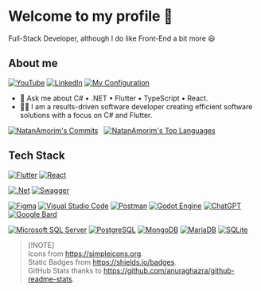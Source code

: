 # Welcome to my profile 👋
<!--
**NatanAmorim/NatanAmorim** is a ✨ _special_ ✨ repository because its `README.md` (this file) appears on your GitHub profile.
-->

Full-Stack Developer, although I do like Front-End a bit more 😃

## About me

[![YouTube](https://img.shields.io/badge/-YouTube-05122A?style=flat&logo=youtube&logoColor=FFFFFF&color=FF0000)](https://www.youtube.com/@natanamorim3746)
[![LinkedIn](https://img.shields.io/badge/-LinkedIn-05122A?style=flat&logo=linkedin&logoColor=FFFFFF&color=0A66C2)](https://www.linkedin.com/in/natan-amorim-souza-gomes-de-moraes)
[![My Configuration](https://img.shields.io/badge/-💻%20my-config-05122A?style=flat&color=yellow)](https://github.com/NatanAmorim/my-config)

- 💬 Ask me about C# • .NET • Flutter • TypeScript • React.
- 👨‍💻 I am a results-driven software developer creating efficient software solutions with a focus on C# and Flutter.

[![NatanAmorim's Commits](https://github-readme-streak-stats.herokuapp.com/?user=NatanAmorim&theme=dracula&hide_border=false&card_width=180&hide_current_streak=true&hide_longest_streak=true)](https://github.com/NatanAmorim?tab=repositories)
&nbsp;
[![NatanAmorim's Top Languages](https://github-readme-stats.vercel.app/api/top-langs/?username=NatanAmorim&theme=dracula&show_icons=true&hide_border=false&hide_title=true&layout=donut&hide=c,cpp,c%2B%2B,ruby,cmake)](https://github.com/NatanAmorim?tab=repositories)

## Tech Stack

<!-- ### Front-End -->

[![Flutter](https://img.shields.io/badge/-Flutter-05122A?style=flat-square&logo=flutter&logoColor=02569B&color=282A36)](https://flutter.dev)
[![React](https://img.shields.io/badge/-React-05122A?style=flat-square&logo=react&logoColor=61DAFB&color=282A36)](https://react.dev)

<!-- ### Back-End -->

[![.Net](https://img.shields.io/badge/-.NET%20Core-05122A?style=flat-square&logo=dotnet&logoColor=512BD4&color=282A36)](https://dotnet.microsoft.com/en-us/)
[![Swagger](https://img.shields.io/badge/-Swagger-05122A?style=flat-square&logo=swagger&logoColor=85EA2D&color=282A36)](https://swagger.io)

<!-- ### Tools -->

[![Figma](https://img.shields.io/badge/-Figma-05122A?style=flat-square&logo=figma&logoColor=F24E1E&color=282A36)](https://www.figma.com)
[![Visual Studio Code](https://img.shields.io/badge/-Visual%20Studio%20Code-05122A?style=flat-square&logo=visual-studio-code&logoColor=007ACC&color=282A36)](https://code.visualstudio.com/)
[![Postman](https://img.shields.io/badge/-Postman-05122A?style=flat-square&logo=postman&logoColor=FF6C37&color=282A36)](http://postman.com)
[![Godot Engine](https://img.shields.io/badge/-Godot-05122A?style=flat-square&logo=godotengine&logoColor=478CBF&color=282A36)](https://godotengine.org)
[![ChatGPT](https://img.shields.io/badge/-ChatGPT-05122A?style=flat-square&logo=openai&logoColor=24A47F&color=282A36)](https://chat.openai.com)
[![Google Bard](https://img.shields.io/badge/-Google%20Bard-05122A?style=flat-square&logo=googlebard&logoColor=886FBF&color=282A36)](https://bard.google.com)

<!-- ### Databases -->

[![Microsoft SQL Server](https://img.shields.io/badge/-Microsoft%20SQL%20Server-05122A?style=flat-square&logo=microsoft%20sql%20server&logoColor=CC2927&color=282A36)](https://www.microsoft.com/en-us/sql-server/sql-server-downloads)
[![PostgreSQL](https://img.shields.io/badge/-PostgreSQL-05122A?style=flat-square&logo=postgresql&logoColor=4169E1&color=282A36)](https://www.postgresql.org)
[![MongoDB](https://img.shields.io/badge/-MongoDB-05122A?style=flat-square&logo=mongoDB&logoColor=47A248&color=282A36)](https://www.mongodb.com)
[![MariaDB](https://img.shields.io/badge/-MariaDB-05122A?style=flat-square&logo=mariaDB&logoColor=003545&color=282A36)](https://mariadb.org)
[![SQLite](https://img.shields.io/badge/-SQLite-05122A?style=flat-square&logo=sqlite&logoColor=003B57&color=282A36)](https://www.sqlite.org)

> [!NOTE]\
> Icons from <https://simpleicons.org>.\
> Static Badges from <https://shields.io/badges>.\
> GitHub Stats thanks to <https://github.com/anuraghazra/github-readme-stats>.
